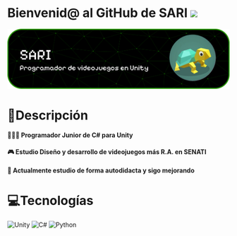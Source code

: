 # Bienvenid@ al GitHub de SARI <img src="https://media.giphy.com/media/v1.Y2lkPTc5MGI3NjExMmV2NWU3aDg2cGVtdW5qeWhjbGRzNDNhcHQweDNpMTV3bmdkcDJ3OSZlcD12MV9zdGlja2Vyc19zZWFyY2gmY3Q9cw/P5l28kbIfcuNpZZNN1/giphy.gif" width="50"/>

![Baner de SARIxM9](Banner.png)

# 📗Descripción

#### 👩🏻‍💻 Programador Junior de C# para Unity

#### 🎮 Estudio Diseño y desarrollo de videojuegos más R.A. en SENATI

#### 💭 Actualmente estudio de forma autodidacta y sigo mejorando

# 💻Tecnologías

![Unity](https://img.shields.io/badge/unity-%23000000.svg?style=for-the-badge&logo=unity&logoColor=white)
![C#](https://img.shields.io/badge/c%23-%23239120.svg?style=for-the-badge&logo=csharp&logoColor=white)
![Python](https://img.shields.io/badge/python-3670A0?style=for-the-badge&logo=python&logoColor=ffdd54)



